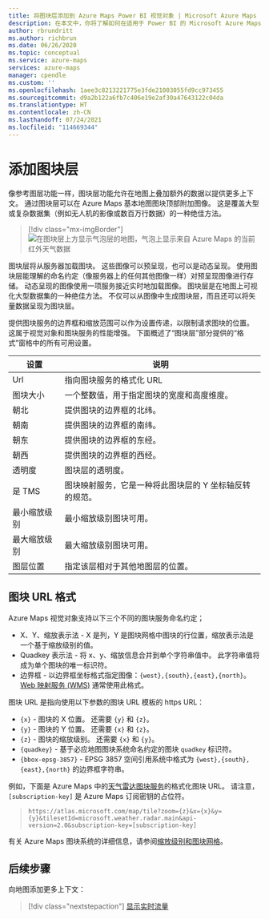 ```yaml
---
title: 将图块层添加到 Azure Maps Power BI 视觉对象 | Microsoft Azure Maps
description: 在本文中，你将了解如何在适用于 Power BI 的 Microsoft Azure Maps 视觉对象中使用图块层。
author: rbrundritt
ms.author: richbrun
ms.date: 06/26/2020
ms.topic: conceptual
ms.service: azure-maps
services: azure-maps
manager: cpendle
ms.custom: ''
ms.openlocfilehash: 1aee3c8213221775e3fde21003055fd9cc973455
ms.sourcegitcommit: d9a2b122a6fb7c406e19e2af30a47643122c04da
ms.translationtype: HT
ms.contentlocale: zh-CN
ms.lasthandoff: 07/24/2021
ms.locfileid: "114669344"
---
```

# <a name="add-a-tile-layer"></a>添加图块层

像参考图层功能一样，图块层功能允许在地图上叠加额外的数据以提供更多上下文。 通过图块层可以在 Azure Maps 基本地图图块顶部附加图像。 这是覆盖大型或复杂数据集（例如无人机的影像或数百万行数据）的一种绝佳方法。

> [!div class="mx-imgBorder"]
> ![在图块层上方显示气泡层的地图，气泡上显示来自 Azure Maps 的当前红外天气数据](media/power-bi-visual/radar-tile-layer-with-bubbles.png)

图块层将从服务器加载图块。 这些图像可以预呈现，也可以是动态呈现。 使用图块层能理解的命名约定（像服务器上的任何其他图像一样）对预呈现图像进行存储。 动态呈现的图像使用一项服务接近实时地加载图像。 图块层是在地图上可视化大型数据集的一种绝佳方法。 不仅可以从图像中生成图块层，而且还可以将矢量数据呈现为图块层。

提供图块服务的边界框和缩放范围可以作为设置传递，以限制请求图块的位置。 这属于视觉对象和图块服务的性能增强。 下面概述了“图块层”部分提供的“格式”窗格中的所有可用设置。 

| 设置        | 说明   |
|----------------|---------------|
| Url            | 指向图块服务的格式化 URL  |
| 图块大小      | 一个整数值，用于指定图块的宽度和高度维度。   |
| 朝北    | 提供图块的边界框的北纬。 |
| 朝南    | 提供图块的边界框的南纬。 |
| 朝东     | 提供图块的边界框的东经。  |
| 朝西     | 提供图块的边界框的西经。   |
| 透明度   | 图块层的透明度。   |
| 是 TMS         | 图块映射服务，它是一种将此图块层的 Y 坐标轴反转的规范。 |
| 最小缩放级别       | 最小缩放级别图块可用。 |
| 最大缩放级别       | 最大缩放级别图块可用。  |
| 图层位置 | 指定该层相对于其他地图层的位置。 |

## <a name="tile-url-formatting"></a>图块 URL 格式

Azure Maps 视觉对象支持以下三个不同的图块服务命名约定；

-   X、Y、缩放表示法 - X 是列，Y 是图块网格中图块的行位置，缩放表示法是一个基于缩放级别的值。
-   Quadkey 表示法 - 将 x、y、缩放信息合并到单个字符串值中。 此字符串值将成为单个图块的唯一标识符。
-   边界框 - 以边界框坐标格式指定图像：`{west},{south},{east},{north}`。 [Web 映射服务 (WMS)](https://www.opengeospatial.org/standards/wms) 通常使用此格式。

图块 URL 是指向使用以下参数的图块 URL 模板的 https URL：

-   `{x}` - 图块的 X 位置。 还需要 `{y}` 和 `{z}`。
-   `{y}` - 图块的 Y 位置。 还需要 `{x}` 和 `{z}`。
-   `{z}` - 图块的缩放级别。 还需要 `{x}` 和 `{y}`。
-   `{quadkey}` - 基于必应地图图块系统命名约定的图块 `quadkey` 标识符。
-   `{bbox-epsg-3857}` - EPSG 3857 空间引用系统中格式为 `{west},{south},{east},{north}` 的边界框字符串。

例如，下面是 Azure Maps 中的[天气雷达图块服务](/rest/api/maps/render-v2/get-map-tile)的格式化图块 URL。 请注意，`[subscription-key]` 是 Azure Maps 订阅密钥的占位符。

> `https://atlas.microsoft.com/map/tile?zoom={z}&x={x}&y={y}&tilesetId=microsoft.weather.radar.main&api-version=2.0&subscription-key=[subscription-key]`

有关 Azure Maps 图块系统的详细信息，请参阅[缩放级别和图块网格](zoom-levels-and-tile-grid.md)。

## <a name="next-steps"></a>后续步骤

向地图添加更多上下文：

> [!div class="nextstepaction"]
> [显示实时流量](power-bi-visual-show-real-time-traffic.md)